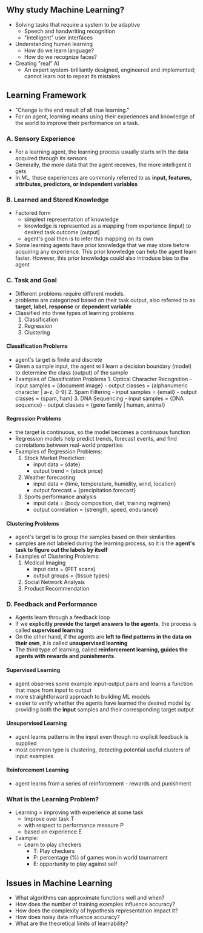 ## Why study Machine Learning?
- Solving tasks that require a system to be adaptive
	- Speech and handwriting recognition
	- "intelligent" user interfaces
- Understanding human learning
	- How do we learn language?
	- How do we recognize faces?
- Creating "real" AI
	- An expert system-brilliantly designed, engineered and implemented; cannot learn not to repeat its mistakes
## Learning Framework
- "Change is the end result of all true learning."
- For an agent, learning means using their experiences and knowledge of the world to improve their performance on a task.
### A. Sensory Experience
- For a learning agent, the learning process usually starts with the data acquired through its sensors
- Generally, the more data that the agent receives, the more intelligent it gets
- In ML, these experiences are commonly referred to as **input, features, attributes, predictors, or independent variables** 
### B. Learned and Stored Knowledge
- Factored form
	- simplest representation of knowledge
	- knowledge is represented as a mapping from experience (input) to desired task outcome (output)
	- agent's goal then is to infer this mapping on its own
- Some learning agents have prior knowledge that we may store before acquiring any experience. This prior knowledge can help the agent learn faster. However, this prior knowledge could also introduce bias to the agent
### C. Task and Goal
- Different problems require different models.
- problems are categorized based on their task output, also referred to as **target, label, response** or **dependent variable** 
- Classified into three types of learning problems
	1. Classification
	2. Regression
	3. Clustering
#### Classification Problems
- agent's target is finite and discrete
- Given a sample input, the agent will learn a decision boundary (model) to determine the class (output) of the sample
- Examples of Classification Problems
		1. Optical Character Recognition
			- input samples = {document image}
			- output classes = {alphanumeric character | a-z, 0-9}
		2. Spam Filtering
			- input samples = {email}
			- output classes = {spam, ham}
		3. DNA Sequencing
			- input samples = {DNA sequence}
			- output classes = {gene family | human, animal}
#### Regression Problems
- the target is continuous, so the model becomes a continuous function
- Regression models help predict trends, forecast events, and find correlations between real-world properties
- Examples of Regression Problems:
	1. Stock Market Prediction:
		- input data = {date}
		- output trend = {stock price}
	2. Weather forecasting
		- input data = {time, temperature, humidity, wind, location}
		- output forecast = {precipitation forecast}
	3. Sports performance analysis
		- input data = {body composition, diet, training regimen}
		- output correlation = {strength, speed, endurance}
#### Clustering Problems
- agent's target is to group the samples based on their similarities
- samples are not labeled during the learning process, so it is the **agent's task to figure out the labels by itself**
- Examples of Clustering Problems:
	1. Medical Imaging
		- input data = {PET scans}
		- output groups = {tissue types}
	2. Social Network Analysis
	3. Product Recommendation
### D. Feedback and Performance
- Agents learn through a feedback loop
- If we **explicitly provide the target answers to the agents**, the process is called **supervised learning**
- On the other hand, if the agents are **left to find patterns in the data on their own**, it is called **unsupervised learning**
- The third type of learning, called **reinforcement learning, guides the agents with rewards and punishments.** 
#### Supervised Learning
- agent observes some example input-output pairs and learns a function that maps from input to output
- more straightforward approach to building ML models
- easier to verify whether the agents have learned the desired model by providing both the **input** samples and their corresponding target output
#### Unsupervised Learning
- agent learns patterns in the input even though no explicit feedback is supplied
- most common type is clustering, detecting potential useful clusters of input examples
#### Reinforcement Learning
- agent learns from a series of reinforcement - rewards and punishment
### What is the Learning Problem?
- Learning = improving with experience at some task
	- Improve over task T
	- with respect to performance measure P
	- based on experience E
- Example:
	- Learn to play checkers
		- T: Play checkers
		- P: percentage (%) of games won in world tournament
		- E: opportunity to play against self
## Issues in Machine Learning
- What algorithms can approximate functions well and when?
- How does the number of training examples influence accuracy?
- How does the complexity of hypothesis representation impact it?
- How does noisy data influence accuracy?
- What are the theoretical limits of learnability?
